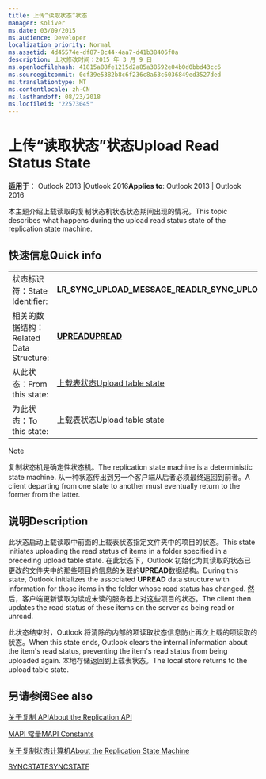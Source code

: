```yaml
---
title: 上传“读取状态”状态
manager: soliver
ms.date: 03/09/2015
ms.audience: Developer
localization_priority: Normal
ms.assetid: 4d45574e-df87-8c44-4aa7-d41b38406f0a
description: 上次修改时间：2015 年 3 月 9 日
ms.openlocfilehash: 41815a88fe1215d2a85a38592e04b0d0bbd43cc6
ms.sourcegitcommit: 0cf39e5382b8c6f236c8a63c6036849ed3527ded
ms.translationtype: MT
ms.contentlocale: zh-CN
ms.lasthandoff: 08/23/2018
ms.locfileid: "22573045"
---
```

# <a name="upload-read-status-state"></a><span data-ttu-id="d0e5b-103">上传“读取状态”状态</span><span class="sxs-lookup"><span data-stu-id="d0e5b-103">Upload Read Status State</span></span>

  
  
<span data-ttu-id="d0e5b-104">**适用于**： Outlook 2013 |Outlook 2016</span><span class="sxs-lookup"><span data-stu-id="d0e5b-104">**Applies to**: Outlook 2013 | Outlook 2016</span></span> 
  
 <span data-ttu-id="d0e5b-105">本主题介绍上载读取的复制状态机状态状态期间出现的情况。</span><span class="sxs-lookup"><span data-stu-id="d0e5b-105">This topic describes what happens during the upload read status state of the replication state machine.</span></span> 
  
## <a name="quick-info"></a><span data-ttu-id="d0e5b-106">快速信息</span><span class="sxs-lookup"><span data-stu-id="d0e5b-106">Quick info</span></span>

|||
|:-----|:-----|
|<span data-ttu-id="d0e5b-107">状态标识符：</span><span class="sxs-lookup"><span data-stu-id="d0e5b-107">State Identifier:</span></span>  <br/> |<span data-ttu-id="d0e5b-108">**LR_SYNC_UPLOAD_MESSAGE_READ**</span><span class="sxs-lookup"><span data-stu-id="d0e5b-108">**LR_SYNC_UPLOAD_MESSAGE_READ**</span></span> <br/> |
|<span data-ttu-id="d0e5b-109">相关的数据结构：</span><span class="sxs-lookup"><span data-stu-id="d0e5b-109">Related Data Structure:</span></span>  <br/> |<span data-ttu-id="d0e5b-110">**[UPREAD](upread.md)**</span><span class="sxs-lookup"><span data-stu-id="d0e5b-110">**[UPREAD](upread.md)**</span></span> <br/> |
|<span data-ttu-id="d0e5b-111">从此状态：</span><span class="sxs-lookup"><span data-stu-id="d0e5b-111">From this state:</span></span>  <br/> |[<span data-ttu-id="d0e5b-112">上载表状态</span><span class="sxs-lookup"><span data-stu-id="d0e5b-112">Upload table state</span></span>](upload-table-state.md) <br/> |
|<span data-ttu-id="d0e5b-113">为此状态：</span><span class="sxs-lookup"><span data-stu-id="d0e5b-113">To this state:</span></span>  <br/> |<span data-ttu-id="d0e5b-114">上载表状态</span><span class="sxs-lookup"><span data-stu-id="d0e5b-114">Upload table state</span></span>  <br/> |
   
> [!NOTE]
> <span data-ttu-id="d0e5b-115">复制状态机是确定性状态机。</span><span class="sxs-lookup"><span data-stu-id="d0e5b-115">The replication state machine is a deterministic state machine.</span></span> <span data-ttu-id="d0e5b-116">从一种状态传出到另一个客户端从后者必须最终返回到前者。</span><span class="sxs-lookup"><span data-stu-id="d0e5b-116">A client departing from one state to another must eventually return to the former from the latter.</span></span> 
  
## <a name="description"></a><span data-ttu-id="d0e5b-117">说明</span><span class="sxs-lookup"><span data-stu-id="d0e5b-117">Description</span></span>

<span data-ttu-id="d0e5b-118">此状态启动上载读取中前面的上载表状态指定文件夹中的项目的状态。</span><span class="sxs-lookup"><span data-stu-id="d0e5b-118">This state initiates uploading the read status of items in a folder specified in a preceding upload table state.</span></span> <span data-ttu-id="d0e5b-119">在此状态下，Outlook 初始化为其读取的状态已更改的文件夹中的那些项目的信息的关联的**UPREAD**数据结构。</span><span class="sxs-lookup"><span data-stu-id="d0e5b-119">During this state, Outlook initializes the associated **UPREAD** data structure with information for those items in the folder whose read status has changed.</span></span> <span data-ttu-id="d0e5b-120">然后，客户端更新读取为读或未读的服务器上对这些项目的状态。</span><span class="sxs-lookup"><span data-stu-id="d0e5b-120">The client then updates the read status of these items on the server as being read or unread.</span></span> 
  
<span data-ttu-id="d0e5b-121">此状态结束时，Outlook 将清除的内部的项读取状态信息防止再次上载的项读取的状态。</span><span class="sxs-lookup"><span data-stu-id="d0e5b-121">When this state ends, Outlook clears the internal information about the item's read status, preventing the item's read status from being uploaded again.</span></span> <span data-ttu-id="d0e5b-122">本地存储返回到上载表状态。</span><span class="sxs-lookup"><span data-stu-id="d0e5b-122">The local store returns to the upload table state.</span></span>
  
## <a name="see-also"></a><span data-ttu-id="d0e5b-123">另请参阅</span><span class="sxs-lookup"><span data-stu-id="d0e5b-123">See also</span></span>



[<span data-ttu-id="d0e5b-124">关于复制 API</span><span class="sxs-lookup"><span data-stu-id="d0e5b-124">About the Replication API</span></span>](about-the-replication-api.md)
  
[<span data-ttu-id="d0e5b-125">MAPI 常量</span><span class="sxs-lookup"><span data-stu-id="d0e5b-125">MAPI Constants</span></span>](mapi-constants.md)
  
[<span data-ttu-id="d0e5b-126">关于复制状态计算机</span><span class="sxs-lookup"><span data-stu-id="d0e5b-126">About the Replication State Machine</span></span>](about-the-replication-state-machine.md)
  
[<span data-ttu-id="d0e5b-127">SYNCSTATE</span><span class="sxs-lookup"><span data-stu-id="d0e5b-127">SYNCSTATE</span></span>](syncstate.md)

